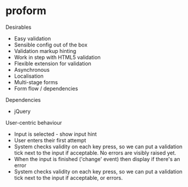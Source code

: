 proform
=======

Desirables
- Easy validation
- Sensible config out of the box
- Validation markup hinting
- Work in step with HTML5 validation
- Flexible extension for validation
- Asynchronous
- Localisation
- Multi-stage forms
- Form flow / dependencies

Dependencies
- jQuery

User-centric behaviour
- Input is selected - show input hint
- User enters their first attempt
- System checks validity on each key press, so we can put a validation tick next to the input if acceptable. No errors are visibly raised yet.
- When the input is finished ('change' event) then display if there's an error
- System checks validity on each key press, so we can put a validation tick next to the input if acceptable, or errors.
